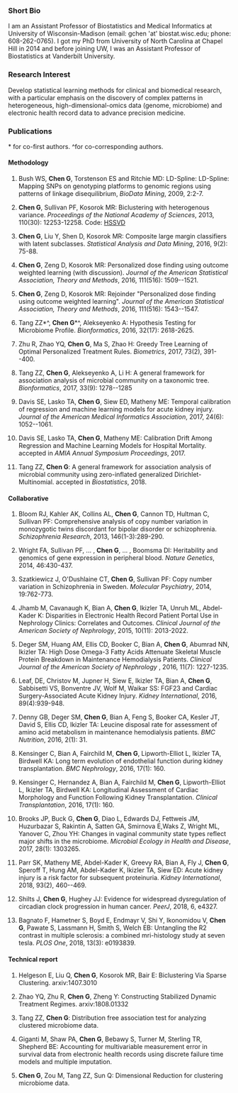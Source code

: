 ### Short Bio
I am an Assistant Professor of Biostatistics and Medical Informatics at University of Wisconsin-Madison (email: gchen 'at' biostat.wisc.edu; phone: 608-262-0765). I got my PhD from University of North Carolina at Chapel Hill in 2014 and before joining UW, I was an Assistant Professor of Biostatistics at Vanderbilt University.

### Research Interest
Develop statistical learning methods for clinical and biomedical research, with a particular emphasis on the discovery of complex patterns in heterogeneous, high-dimensional-omics data (genome, microbiome) and electronic health record data to advance precision medicine.

### Publications
\* for co-first authors. ^for co-corresponding authors.
#### Methodology
1. Bush WS, **Chen G**, Torstenson ES and Ritchie MD: LD-Spline: LD-Spline: Mapping SNPs on genotyping platforms to genomic regions using patterns of linkage disequilibrium, _BioData Mining_, 2009, 2:2-7.

2. **Chen G**, Sullivan PF, Kosorok MR: Biclustering with heterogenous variance. _Proceedings of the National Academy of Sciences_, 2013, 110(30): 12253-12258. Code: [HSSVD](https://cran.r-project.org/web/packages/HSSVD/index.html)

3. **Chen G**, Liu Y, Shen D, Kosorok MR: Composite large margin classifiers with latent subclasses. _Statistical Analysis and Data Mining_, 2016, 9(2): 75-88.

4. **Chen G**, Zeng D, Kosorok MR: Personalized dose finding using outcome weighted learning (with discussion). _Journal of the American Statistical Association, Theory and Methods_, 2016, 111(516): 1509--1521.

5. **Chen G**, Zeng D, Kosorok MR: Rejoinder "Personalized dose finding using outcome weighted learning". _Journal of the American Statistical Association, Theory and Methods_, 2016, 111(516): 1543--1547.
 
6. Tang ZZ\*^, **Chen G**\*^, Alekseyenko A: Hypothesis Testing for Microbiome Profile. _Bionformatics_, 2016, 32(17): 2618-2625.

7. Zhu R, Zhao YQ, **Chen G**, Ma S, Zhao H: Greedy Tree Learning of Optimal Personalized Treatment Rules. _Biometrics_, 2017, 73(2), 391--400.

8. Tang ZZ, **Chen G**, Alekseyenko A, Li H: A general framework for association analysis of microbial community on a taxonomic tree. _Bionformatics_, 2017, 33(9): 1278--1285

9. Davis SE, Lasko TA, **Chen G**, Siew ED, Matheny ME: Temporal calibration of regression and machine learning models for acute kidney injury. _Journal of the American Medical Informatics Association_, 2017, 24(6): 1052--1061.

10. Davis SE, Lasko TA, **Chen G**, Matheny ME: Calibration Drift Among Regression and Machine Learning Models for Hospital Mortality. accepted in _AMIA Annual Symposium Proceedings_, 2017.

11. Tang ZZ, **Chen G**: A general framework for association analysis of microbial community using zero-inflated generalized Dirichlet-Multinomial. accepted in _Biostatistics_, 2018.

#### Collaborative
1. Bloom RJ, Kahler AK, Collins AL, **Chen G**, Cannon TD, Hultman C, Sullivan PF: Comprehensive analysis of copy number variation in monozygotic twins discordant for bipolar disorder or schizophrenia. _Schizophrenia Research_, 2013, 146(1-3):289-290.

2. Wright FA, Sullivan PF, ... , **Chen G**, ... , Boomsma DI: Heritability and genomics of gene expression in peripheral blood. _Nature Genetics_, 2014, 46:430-437.

3. Szatkiewicz J, O'Dushlaine CT, **Chen G**, Sullivan PF: Copy number variation in Schizophrenia in Sweden. _Molecular Psychiatry_, 2014, 19:762-773.

4. Jhamb M, Cavanaugh K, Bian A, **Chen G**, Ikizler TA, Unruh ML, Abdel-Kader K: Disparities in Electronic Health Record Patient Portal Use in Nephrology Clinics: Correlates and Outcomes. _Clinical Journal of the American Society of Nephrology_, 2015, 10(11): 2013-2022.

5. Deger SM, Huang AM, Ellis CD, Booker C, Bian A, **Chen G**, Abumrad NN, Ikizler TA: High Dose Omega-3 Fatty Acids Attenuate Skeletal Muscle Protein Breakdown in Maintenance Hemodialysis Patients. _Clinical Journal of the American Society of Nephrology_ , 2016, 11(7): 1227-1235.

6. Leaf, DE, Christov M, Jupner H, Siew E, Ikizler TA, Bian A, **Chen G**, Sabbisetti VS, Bonventre JV, Wolf M, Waikar SS: FGF23 and Cardiac Surgery-Associated Acute Kidney Injury. _Kidney International_, 2016, 89(4):939-948.

7. Denny GB, Deger SM, **Chen G**, Bian A, Feng S, Booker CA, Kesler JT, David S, Ellis CD, Ikizler TA: Leucine disposal rate for assessment of amino acid metabolism in maintenance hemodialysis patients. _BMC Nutrition_, 2016, 2(1): 31.

8. Kensinger C, Bian A, Fairchild M, **Chen G**, Lipworth-Elliot L, Ikizler TA, Birdwell KA: Long term evolution of endothelial function during kidney transplantation. _BMC Nephrology_, 2016, 17(1): 160.

9. Kensinger C, Hernandez A, Bian A, Fairchild M, **Chen G**, Lipworth-Elliot L, Ikizler TA, Birdwell KA: Longitudinal Assessment of Cardiac Morphology and Function Following Kidney Transplantation. _Clinical Transplantation_, 2016, 17(1): 160.

10. Brooks JP, Buck G, **Chen G**, Diao L, Edwards DJ, Fettweis JM, Huzurbazar S, Rakintin A, Satten GA, Smirnova E,Waks Z, Wright ML, Yanover C, Zhou YH: Changes in vaginal community state types reflect major shifts in the microbiome. _Microbial Ecology in Health and Disease_, 2017, 28(1): 1303265.

11. Parr SK, Matheny ME, Abdel-Kader K, Greevy RA, Bian A, Fly J, **Chen G**, Speroff T, Hung AM, Abdel-Kader K, Ikizler TA, Siew ED: Acute kidney injury is a risk factor for subsequent proteinuria. _Kidney International_, 2018, 93(2), 460--469.

12. Shilts J, **Chen G**, Hughey JJ: Evidence for widespread dysregulation of circadian clock progression in human cancer. _PeerJ_, 2018, 6, e4327.

13. Bagnato F, Hametner S, Boyd E, Endmayr V, Shi Y, Ikonomidou V, **Chen G**, Pawate S, Lassmann H, Smith S, Welch EB: Untangling the R2 contrast in multiple sclerosis: a combined mri-histology study at seven tesla. _PLOS One_, 2018, 13(3): e0193839.

#### Technical report
1. Helgeson E, Liu Q, **Chen G**, Kosorok MR, Bair E: Biclustering Via Sparse Clustering. arxiv:1407.3010

2. Zhao YQ, Zhu R, **Chen G**, Zheng Y: Constructing Stabilized Dynamic Treatment Regimes. arxiv:1808.01332

3. Tang ZZ, **Chen G**: Distribution free association test for analyzing clustered microbiome data.

4. Giganti M, Shaw PA, **Chen G**, Bebawy S, Turner M, Sterling TR, Shepherd BE: Accounting for multivariable measurement error in survival data from electronic health records using discrete failure time models and multiple imputation.

5. **Chen G**, Zou M, Tang ZZ, Sun Q: Dimensional Reduction for clustering microbiome data.
